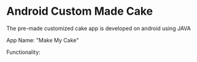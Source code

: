 # Android Custom Made Cake

The pre-made customized cake app is developed on android using JAVA 

App Name: "Make My Cake"

Functionality: 
